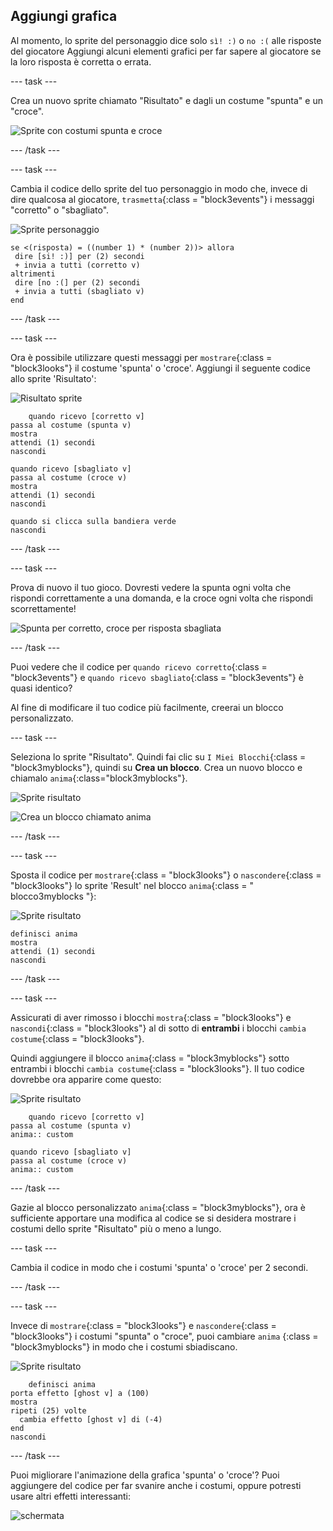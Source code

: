 ## Aggiungi grafica

Al momento, lo sprite del personaggio dice solo `sì! :)` o `no :(` alle risposte del giocatore Aggiungi alcuni elementi grafici per far sapere al giocatore se la loro risposta è corretta o errata.

\--- task \---

Crea un nuovo sprite chiamato "Risultato" e dagli un costume "spunta" e un "croce".

![Sprite con costumi spunta e croce](images/brain-result.png)

\--- /task \---

\--- task \---

Cambia il codice dello sprite del tuo personaggio in modo che, invece di dire qualcosa al giocatore, `trasmetta`{:class = "block3events"} i messaggi "corretto" o "sbagliato".

![Sprite personaggio](images/giga-sprite.png)

```blocks3
se <(risposta) = ((number 1) * (number 2))> allora 
 dire [si! :)] per (2) secondi
 + invia a tutti (corretto v)
altrimenti 
 dire [no :(] per (2) secondi
 + invia a tutti (sbagliato v)
end
```

\--- /task \---

\--- task \---

Ora è possibile utilizzare questi messaggi per `mostrare`{:class = "block3looks"} il costume 'spunta' o 'croce'. Aggiungi il seguente codice allo sprite 'Risultato':

![Risultato sprite](images/result-sprite.png)

```blocks3
    quando ricevo [corretto v]
passa al costume (spunta v)
mostra
attendi (1) secondi
nascondi

quando ricevo [sbagliato v]
passa al costume (croce v)
mostra
attendi (1) secondi
nascondi

quando si clicca sulla bandiera verde
nascondi
```

\--- /task \---

\--- task \---

Prova di nuovo il tuo gioco. Dovresti vedere la spunta ogni volta che rispondi correttamente a una domanda, e la croce ogni volta che rispondi scorrettamente!

![Spunta per corretto, croce per risposta sbagliata](images/brain-test-answer.png)

\--- /task \---

Puoi vedere che il codice per `quando ricevo corretto`{:class = "block3events"} e `quando ricevo sbagliato`{:class = "block3events"} è quasi identico?

Al fine di modificare il tuo codice più facilmente, creerai un blocco personalizzato.

\--- task \---

Seleziona lo sprite "Risultato". Quindi fai clic su `I Miei Blocchi`{:class = "block3myblocks"}, quindi su **Crea un blocco**. Crea un nuovo blocco e chiamalo `anima`{:class="block3myblocks"}.

![Sprite risultato](images/result-sprite.png)

![Crea un blocco chiamato anima](images/brain-animate-function.png)

\--- /task \---

\--- task \---

Sposta il codice per `mostrare`{:class = "block3looks"} o `nascondere`{:class = "block3looks"} lo sprite 'Result' nel blocco `anima`{:class = " blocco3myblocks "}:

![Sprite risultato](images/result-sprite.png)

```blocks3
definisci anima
mostra
attendi (1) secondi
nascondi
```

\--- /task \---

\--- task \---

Assicurati di aver rimosso i blocchi `mostra`{:class = "block3looks"} e `nascondi`{:class = "block3looks"} al di sotto di **entrambi** i blocchi `cambia costume`{:class = "block3looks"}.

Quindi aggiungere il blocco `anima`{:class = "block3myblocks"} sotto entrambi i blocchi `cambia costume`{:class = "block3looks"}. Il tuo codice dovrebbe ora apparire come questo:

![Sprite risultato](images/result-sprite.png)

```blocks3
    quando ricevo [corretto v]
passa al costume (spunta v)
anima:: custom

quando ricevo [sbagliato v]
passa al costume (croce v)
anima:: custom
```

\--- /task \---

Gazie al blocco personalizzato `anima`{:class = "block3myblocks"}, ora è sufficiente apportare una modifica al codice se si desidera mostrare i costumi dello sprite "Risultato" più o meno a lungo.

\--- task \---

Cambia il codice in modo che i costumi 'spunta' o 'croce' per 2 secondi.

\--- /task \---

\--- task \---

Invece di `mostrare`{:class = "block3looks"} e `nascondere`{:class = "block3looks"} i costumi "spunta" o "croce", puoi cambiare `anima` {:class = "block3myblocks"} in modo che i costumi sbiadiscano.

![Sprite risultato](images/result-sprite.png)

```blocks3
    definisci anima
porta effetto [ghost v] a (100)
mostra
ripeti (25) volte 
  cambia effetto [ghost v] di (-4)
end
nascondi
```

\--- /task \---

Puoi migliorare l'animazione della grafica 'spunta' o 'croce'? Puoi aggiungere del codice per far svanire anche i costumi, oppure potresti usare altri effetti interessanti:

![schermata](images/brain-effects.png)